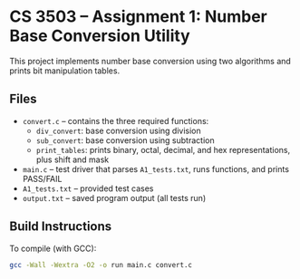 # CS 3503 – Assignment 1: Number Base Conversion Utility

This project implements number base conversion using two algorithms and prints bit manipulation tables.

## Files
- `convert.c` – contains the three required functions:
  - `div_convert`: base conversion using division
  - `sub_convert`: base conversion using subtraction
  - `print_tables`: prints binary, octal, decimal, and hex representations, plus shift and mask
- `main.c` – test driver that parses `A1_tests.txt`, runs functions, and prints PASS/FAIL
- `A1_tests.txt` – provided test cases
- `output.txt` – saved program output (all tests run)

## Build Instructions
To compile (with GCC):

```bash
gcc -Wall -Wextra -O2 -o run main.c convert.c
